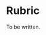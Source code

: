 # Rubric

To be written.

<!--

Below are the rubrics used to grade each phase of the "Character creation" project.
It is advised to use these rubrics as a way to check your work, along with the solution for the corresponding phase.

## Phase 1

| Criteria                                                                         | Points                                                                                                                                                                                                                                                                   |
|----------------------------------------------------------------------------------|--------------------------------------------------------------------------------------------------------------------------------------------------------------------------------------------------------------------------------------------------------------------------|
| **In**correct filename (lname_fname.zip, not lname_fname.zip.zip for instance)   | -0.5pt                                                                                                                                                                                                                                                                   |
| **In**correct file (archive zipped, not just the .cs file)                       | -0.5pt (if the student did not share their .cs code at all, then your grading ends here)                                                                                                                                                                                 |
| Name and date in a delimited comment **not** at the very beginning of their code | -1pt (If they forgot the date, their name, if the comment is in-line, that is `//` and not `/* ... */`, or if it is not the very first thing in the file, they get only -0.5pt. If they made multiple mistakes (eg, only their name, in the main method), they get -1pt) |
| If the program does not compile                                                  | Stop here. No points.                                                                                                                                                                                                                                                    |
| Correctly declared the attributes                                                | +1pt                                                                                                                                                                                                                                                                     |
| Correctly implemeted the getters                                                 | +1pt                                                                                                                                                                                                                                                                     |
| Correctly implemented the setters (Aside from SetHitPts)                         | +1pt                                                                                                                                                                                                                                                                     |
| Correctly implemetented the `SetHitPts` and `LevelUp`                            | +1pt (0.5pt per method)                                                                                                                                                                                                                                                  |
| Correctly implemented a `ToString`                                               | +1pt                                                                                                                                                                                                                                                                     |
| Correctly implemetented the empty and populated Constructors                     | +1pt (0.5pt per method)                                                                                                                                                                                                                                                  |
| **Total (with Bonus)**                                                           | **6**                                                                                                                                                                                                                                                                    |

### Additional Info
- For all the getters, setters, and attributes, every error is -0.5pt, with more than one error meaning 0pts in that section. (Do NOT give quarter points)
- For every attribute with an improper name or datatype, take 0.5pt off the 1pt (that is, 2 mistakes result in a 0)
- If the getter or setters are correct w.r.t. the name / datatype of the attribute as implemented by the student, please do not take points off.
- _Any_ `ToString` is considered valid, as long as it compiles and returns a `string`.

## Phase 2

| Criteria                                                                         | Points                                                                                                                                                                                                                                                                   |
|----------------------------------------------------------------------------------|--------------------------------------------------------------------------------------------------------------------------------------------------------------------------------------------------------------------------------------------------------------------------|
| **In**correct filename (lname_fname.zip, not lname_fname.zip.zip for instance)   | -0.5pt                                                                                                                                                                                                                                                                   |
| **In**correct file (archive zipped, not just the .cs file)                       | -0.5pt (if the student did not share their .cs code at all, then your grading ends here)                                                                                                                                                                                 |
| Name and date in a delimited comment **not** at the very beginning of their code | -1pt (If they forgot the date, their name, if the comment is in-line, that is `//` and not `/* ... */`, or if it is not the very first thing in the file, they get only -0.5pt. If they made multiple mistakes (eg, only their name, in the main method), they get -1pt) |
| If the program does not compile                                                  | Stop here. No points.                                                                                                                                                                                                                                                    |
| Correct empty constructor                                                        | +1pt (-0.5pt per error)                                                                                                                                                                                                                                                  |
| Correct populated constructor                                                    | +1pt (-0.5pt per error)                                                                                                                                                                                                                                                  |
| Collects name                                                                    | +0.5pt                                                                                                                                                                                                                                                                   |
| Collects race (must be Human, Elf, Orc, Dragonborn, Tiefling)                    | +1pt (-0.5pt if case sensitive, -0.5pt if mostly correct condition, -1pt otherwise (including no validation), -0.5pt per any other error)                                                                                                                                |
| Collects gender (must be (M)ale, (F)emale, (O)ther, (H)ermaphroditic)            | +1.5pt (-0.5pt if case sensitive, -0.5pt if mostly correct condition, -1pt otherwise (including no validation), -0.5pt per any other error)                                                                                                                              |
| Collects level (between 0 and 30, inclusive)                                     | +1pt (-0.5pt if exclusive, -0.5pt if mostly correct condition, -1pt otherwise (including no validation), -0.5pt per any other error)                                                                                                                                     |
| Bonus: Tieflings can only be hermaphroditic                                      | +0.5pt (no points if anything wrong)                                                                                                                                                                                                                                     |
| Bonus: Always store gender as uppercase                                          | +0.5pt (no points if anything wrong)                                                                                                                                                                                                                                     |
| If Character is not created after collecting values                              | -0.5pt                                                                                                                                                                                                                                                                   |
| **Total (with Bonus)**                                                           | **7**                                                                                                                                                                                                                                                                    |

## Phase 3

| Criteria                                                                         | Points                                                                                                                                                                            |
|----------------------------------------------------------------------------------|-----------------------------------------------------------------------------------------------------------------------------------------------------------------------------------|
| **In**correct filename (lname_fname.zip, not lname_fname.zip.zip for instance)   | -0.5pt                                                                                                                                                                            |
| **In**correct file (archive zipped, not just the .cs file)                       | -0.5pt (if the student did not share their .cs code at all, then your grading ends here)                                                                                          |
| Name and date in a delimited comment **not** at the very beginning of their code | -0.5pt (If they forgot the date, their name, if the comment is in-line, that is `//` and not `/* ... */`, or if it is not the very first thing in the file, they get only -0.5pt) |
| If the program does not compile                                                  | Stop here. No points.                                                                                                                                                             |
| Creates stats array and role attributes                                          | +0.5pt (No deduction if no array is used, any mistake is -0.5pt for this section                                                                                                  |
| Modified ToString to include charclass (and job for bonus)                       | +0.5pt (no deductions if job is missing, -0.5pt if class is missing)                                                                                                              |
| AssignStats method                                                               | +2pts (see below for in-depth deductions)                                                                                                                                         |
| SetRole method                                                                   | +2pts (see below for in-depth deductions)                                                                                                                                         |
| Dice rolls are generated and assigned to int array                               | +1pt (-0.5pt if array is not used, -0.5pt if random is not used or if used incorrectly, -0.5pt if bounds on random is incorrect)                                                  |
| SetJob method                                                                    | +2pts (see below for in-depth deductions)                                                                                                                                         |
| Modify dice rolls to be 4d6 best 3 of 4                                          | +1pt                                                                                                                                                                              |
| **Total (with Bonus)**                                                           | **9** (Max Points is 8, even if all bonus points are completed)                                                                                                                   |

### Additional Info
- AssignStats
  - -0.5pt per error in decision structure
  - -0.5pt if no input validation
  - -0.5pt if you can overwrite previous stat assignments
- SetRole
  - -0.5pt if no array is used to store possible classes
  - -0.5pt per error in conditions
  - -0.5pt if able to select class I shouldn't be able to
  - -0.5pt if no validation
  - -1pt if multiclasses are significantly broken
- SetJob
  - -0.5pt if no array is used to store possible jobs
  - -0.5pt per error in conditions
  - -0.5pt if able to select class I shouldn't be able to
  - -0.5pt if no validation

  -->
